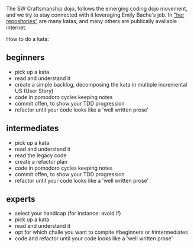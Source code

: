 The SW Craftsmanship dojo, follows the emerging coding dojo movement, and we try to stay connected with it leveraging Emily Bache's job.
In ["her repositories"](https://github.com/emilybache?tab=repositories) are many katas, and many others are publically available internet.

How to do a kata:

## beginners

- pick up a kata
- read and understand it
- create a simple backlog, decomposing the kata in multiple incremental US (User Story)
- code in pomodoro cycles keeping notes
- commit offen, to show your TDD progression
- refactor until your code looks like a 'well written prose'


## intermediates

- pick up a kata
- read and understand it
- read the legacy code
- create a refactor plan
- code in pomodoro cycles keeping notes
- commit offen, to show your TDD progression
- refactor until your code looks like a 'well written prose'


## experts

- select your handicap (for instance: avoid if)
- pick up a kata
- read and understand it
- opt for which challe you want to compite #beginners or #intermediates
- code and refactor until your code looks like a 'well written prose'

